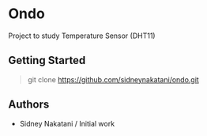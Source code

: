# Ondo

Project to study  Temperature Sensor (DHT11)

## Getting Started

> git clone https://github.com/sidneynakatani/ondo.git

## Authors

- Sidney Nakatani / Initial work
